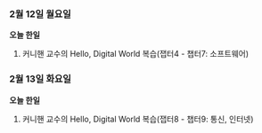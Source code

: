 ### 2월 12일 월요일

**오늘 한일**

1. 커니핸 교수의 Hello, Digital World 복습(잽터4 - 챕터7: 소프트웨어)




### 2월 13일 화요일

**오늘 한일**

1. 커니핸 교수의 Hello, Digital World 복습(잽터8 - 챕터9: 통신, 인터넷)

